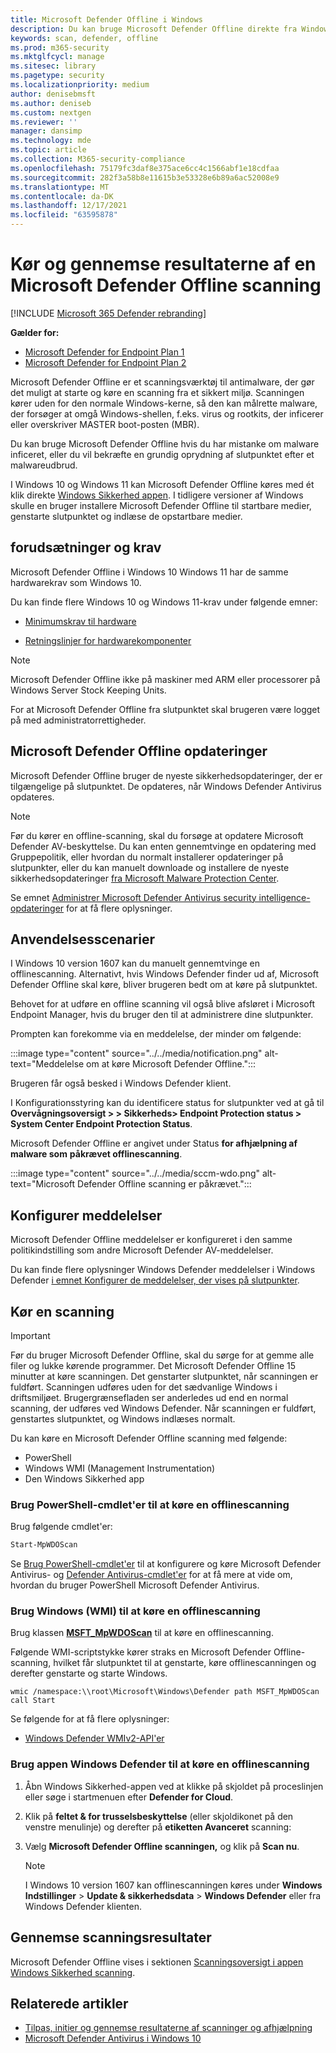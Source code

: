 ```yaml
---
title: Microsoft Defender Offline i Windows
description: Du kan bruge Microsoft Defender Offline direkte fra Windows Defender Antivirus app. Du kan også administrere, hvordan det installeres i dit netværk.
keywords: scan, defender, offline
ms.prod: m365-security
ms.mktglfcycl: manage
ms.sitesec: library
ms.pagetype: security
ms.localizationpriority: medium
author: denisebmsft
ms.author: deniseb
ms.custom: nextgen
ms.reviewer: ''
manager: dansimp
ms.technology: mde
ms.topic: article
ms.collection: M365-security-compliance
ms.openlocfilehash: 75179fc3daf8e375ace6cc4c1566abf1e18cdfaa
ms.sourcegitcommit: 282f3a58b8e11615b3e53328e6b89a6ac52008e9
ms.translationtype: MT
ms.contentlocale: da-DK
ms.lasthandoff: 12/17/2021
ms.locfileid: "63595878"
---
```

# <a name="run-and-review-the-results-of-a-microsoft-defender-offline-scan"></a>Kør og gennemse resultaterne af en Microsoft Defender Offline scanning

[!INCLUDE [Microsoft 365 Defender rebranding](../../includes/microsoft-defender.md)]


**Gælder for:**
- [Microsoft Defender for Endpoint Plan 1](https://go.microsoft.com/fwlink/p/?linkid=2154037)
- [Microsoft Defender for Endpoint Plan 2](https://go.microsoft.com/fwlink/p/?linkid=2154037)

Microsoft Defender Offline er et scanningsværktøj til antimalware, der gør det muligt at starte og køre en scanning fra et sikkert miljø. Scanningen kører uden for den normale Windows-kerne, så den kan målrette malware, der forsøger at omgå Windows-shellen, f.eks. virus og rootkits, der inficerer eller overskriver MASTER boot-posten (MBR).

Du kan bruge Microsoft Defender Offline hvis du har mistanke om malware inficeret, eller du vil bekræfte en grundig oprydning af slutpunktet efter et malwareudbrud.

I Windows 10 og Windows 11 kan Microsoft Defender Offline køres med ét klik direkte [Windows Sikkerhed appen](microsoft-defender-security-center-antivirus.md). I tidligere versioner af Windows skulle en bruger installere Microsoft Defender Offline til startbare medier, genstarte slutpunktet og indlæse de opstartbare medier.

## <a name="prerequisites-and-requirements"></a>forudsætninger og krav

Microsoft Defender Offline i Windows 10 Windows 11 har de samme hardwarekrav som Windows 10.

Du kan finde flere Windows 10 og Windows 11-krav under følgende emner:

- [Minimumskrav til hardware](/windows-hardware/design/minimum/minimum-hardware-requirements-overview)

- [Retningslinjer for hardwarekomponenter](/windows-hardware/design/component-guidelines/components)

> [!NOTE]
> Microsoft Defender Offline ikke på maskiner med ARM eller processorer på Windows Server Stock Keeping Units.

For at Microsoft Defender Offline fra slutpunktet skal brugeren være logget på med administratorrettigheder.

## <a name="microsoft-defender-offline-updates"></a>Microsoft Defender Offline opdateringer

Microsoft Defender Offline bruger de nyeste sikkerhedsopdateringer, der er tilgængelige på slutpunktet. De opdateres, når Windows Defender Antivirus opdateres.

> [!NOTE]
> Før du kører en offline-scanning, skal du forsøge at opdatere Microsoft Defender AV-beskyttelse. Du kan enten gennemtvinge en opdatering med Gruppepolitik, eller hvordan du normalt installerer opdateringer på slutpunkter, eller du kan manuelt downloade og installere de nyeste sikkerhedsopdateringer [fra Microsoft Malware Protection Center](https://www.microsoft.com/security/portal/definitions/adl.aspx).

Se emnet [Administrer Microsoft Defender Antivirus security intelligence-opdateringer](manage-protection-updates-microsoft-defender-antivirus.md) for at få flere oplysninger.

## <a name="usage-scenarios"></a>Anvendelsesscenarier

I Windows 10 version 1607 kan du manuelt gennemtvinge en offlinescanning. Alternativt, hvis Windows Defender finder ud af, Microsoft Defender Offline skal køre, bliver brugeren bedt om at køre på slutpunktet.

Behovet for at udføre en offline scanning vil også blive afsløret i Microsoft Endpoint Manager, hvis du bruger den til at administrere dine slutpunkter.

Prompten kan forekomme via en meddelelse, der minder om følgende:

:::image type="content" source="../../media/notification.png" alt-text="Meddelelse om at køre Microsoft Defender Offline.":::

Brugeren får også besked i Windows Defender klient.

I Konfigurationsstyring kan du identificere status for slutpunkter ved at gå til **Overvågningsoversigt > > Sikkerheds> Endpoint Protection status > System Center Endpoint Protection Status**.

Microsoft Defender Offline er angivet under Status **for afhjælpning af malware som** **påkrævet offlinescanning**.

:::image type="content" source="../../media/sccm-wdo.png" alt-text="Microsoft Defender Offline scanning er påkrævet.":::

## <a name="configure-notifications"></a>Konfigurer meddelelser

Microsoft Defender Offline meddelelser er konfigureret i den samme politikindstilling som andre Microsoft Defender AV-meddelelser.

Du kan finde flere oplysninger Windows Defender meddelelser i Windows Defender [i emnet Konfigurer de meddelelser, der vises på slutpunkter](configure-notifications-microsoft-defender-antivirus.md).

## <a name="run-a-scan"></a>Kør en scanning

> [!IMPORTANT]
> Før du bruger Microsoft Defender Offline, skal du sørge for at gemme alle filer og lukke kørende programmer. Det Microsoft Defender Offline 15 minutter at køre scanningen. Det genstarter slutpunktet, når scanningen er fuldført. Scanningen udføres uden for det sædvanlige Windows i driftsmiljøet. Brugergrænsefladen ser anderledes ud end en normal scanning, der udføres ved Windows Defender. Når scanningen er fuldført, genstartes slutpunktet, og Windows indlæses normalt.

Du kan køre en Microsoft Defender Offline scanning med følgende:

- PowerShell
- Windows WMI (Management Instrumentation)
- Den Windows Sikkerhed app



### <a name="use-powershell-cmdlets-to-run-an-offline-scan"></a>Brug PowerShell-cmdlet'er til at køre en offlinescanning

Brug følgende cmdlet'er:

```PowerShell
Start-MpWDOScan
```

Se [Brug PowerShell-cmdlet'er](use-powershell-cmdlets-microsoft-defender-antivirus.md) til at konfigurere og køre Microsoft Defender Antivirus- og [Defender Antivirus-cmdlet'er](/powershell/module/defender/) for at få mere at vide om, hvordan du bruger PowerShell Microsoft Defender Antivirus.

### <a name="use-windows-management-instruction-wmi-to-run-an-offline-scan"></a>Brug Windows (WMI) til at køre en offlinescanning

Brug klassen [**MSFT_MpWDOScan**](/previous-versions/windows/desktop/legacy/dn455323(v=vs.85)) til at køre en offlinescanning.

Følgende WMI-scriptstykke kører straks en Microsoft Defender Offline-scanning, hvilket får slutpunktet til at genstarte, køre offlinescanningen og derefter genstarte og starte Windows.

```console
wmic /namespace:\\root\Microsoft\Windows\Defender path MSFT_MpWDOScan call Start
```

Se følgende for at få flere oplysninger:

- [Windows Defender WMIv2-API'er](/previous-versions/windows/desktop/defender/windows-defender-wmiv2-apis-portal)

### <a name="use-the-windows-defender-security-app-to-run-an-offline-scan"></a>Brug appen Windows Defender til at køre en offlinescanning

1. Åbn Windows Sikkerhed-appen ved at klikke på skjoldet på proceslinjen eller søge i startmenuen efter **Defender for Cloud**.

2. Klik på **feltet & for trusselsbeskyttelse** (eller skjoldikonet på den venstre menulinje) og derefter på **etiketten Avanceret** scanning:

3. Vælg **Microsoft Defender Offline scanningen,** og klik på **Scan nu**.

    > [!NOTE]
    > I Windows 10 version 1607 kan offlinescanningen køres under **Windows Indstillinger** \> **Update & sikkerhedsdata** \> **Windows Defender** eller fra Windows Defender klienten.

## <a name="review-scan-results"></a>Gennemse scanningsresultater

Microsoft Defender Offline vises i sektionen [Scanningsoversigt i appen Windows Sikkerhed scanning](microsoft-defender-security-center-antivirus.md).

## <a name="related-articles"></a>Relaterede artikler

- [Tilpas, initier og gennemse resultaterne af scanninger og afhjælpning](customize-run-review-remediate-scans-microsoft-defender-antivirus.md)
- [Microsoft Defender Antivirus i Windows 10](microsoft-defender-antivirus-in-windows-10.md)
